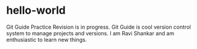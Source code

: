 # hello-world
Git Guide Practice Revision is in progress.
Git Guide is cool version control system to manage projects and versions.
I am Ravi Shankar and am enthusiastic to learn new things.

